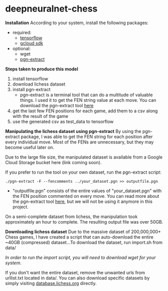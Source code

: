# deepneuralnet-chess

**Installation**
According to your system, install the following packages:
  - required:
    - [tensorflow](https://www.tensorflow.org/install/)
    - [gcloud sdk](https://cloud.google.com/sdk/)
  - optional:
    - wget
    - [pgn-extract](https://www.cs.kent.ac.uk/people/staff/djb/pgn-extract/)
  
**Steps taken to produce this model**
1. install tensorflow
2. download lichess dataset 
3. install pgn-extract
    - pgn-extract is a terminal tool that can do a multitude of valuable things. I used it to get the FEN string value at each move. You can download the pgn-extract tool [here](https://www.cs.kent.ac.uk/people/staff/djb/pgn-extract/)
4. get the last few FEN positions for each game, add them to a csv along with the result of the game
5. use the generated csv as test_data to tensorflow
    
**Manipulating the lichess dataset using pgn-extract**
By using the pgn-extract package, I was able to get the FEN string for each position after every individual move. Most of the FENs are unnecessary, but they may become useful later on.

Due to the large file size, the manipulated dataset is available from a Google Cloud Storage bucket here (link coming soon).

If you prefer to run the tool on your own dataset, run the pgn-extract script:

```
./pgn-extract -F --fencomments ../your_dataset.pgn >> outputfile.pgn
```
- "outputfile.pgn" consists of the entire values of "your_dataset.pgn" with the FEN position commented on every move. You can read more about the pgn-extract tool [here](ftp://ftp.cs.kent.ac.uk/pub/djb/pgn-extract/help.html), but we will not be using it anymore in this project.

On a semi-complete dataset from lichess, the manipulation took approximately an hour to complete. The resulting output file was over 50GB.


**Downloading lichess dataset**
Due to the massive dataset of 200,000,000+ Chess games, I have created a script that can auto-download the entire ~40GB (compressed) dataset...To download the dataset, run import.sh from data/

*In order to run the import script, you will need to download wget for your system.*

If you don't want the entire dataset, remove the unwanted urls from urllist.txt located in data/. You can also download specific datasets by simply visiting [database.lichess.org](https://database.lichess.org/) directly.
